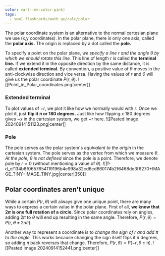 ```yaml
---
color: var(--mk-color-pink)
tags:
  - sem1-flashcards/math_ge/calc/polar
---
```

The polar coordinate system is an alternative to the normal cartesian plane we use (x,y coordinates). In the polar plane, there is only one axis, called the **polar axis.** The origin is replaced by a dot called the **pole.**

To specify a point on the polar plane, *we specify a line $r$ and the angle $\theta$ by which we should rotate this line.* This line of length $r$ is called the **terminal line.** If we extend it in the opposite direction by the same distance, it is called **extended terminal.** By convention, a positive value of $\theta$ moves in the anti-clockwise direction and vice versa. Having the values of $r$ and $\theta$ will give us the polar coordinate $P(r,\theta)$.
![[Point_in_Polar_coordinates.png|center]]

### Extended terminal
To plot values of $-r$, we plot it like how we normally would with $r$. Once we plot it, just **flip it $\pi$ or 180 degrees.** Just like how flipping $x$ 180 degrees gives $-x$ in the cartesian system, we get $-r$ here.
![[Pasted image 20240914151123.png|center]]

### Pole
The pole serves as the polar system's *equivalent to the origin* in the cartesian system. The pole serves as the vertex from which we measure $\theta$. *At the pole, $\theta$ is not defined* since the pole is a point. Therefore, we denote pole by $r=0$ (without mentioning a value of $\theta$).
![[f-d_cf134b8f0657654119196b4e998a32cd6cd860174b2f6468de3f6270+IMAGE_TINY+IMAGE_TINY.jpg|center|350]]


## Polar coordinates aren't unique
While a certain $P(r,\theta)$ will always give one unique point, there are many ways to express a certain value in the polar plane. First of all, **we know that $2\pi$ is one full rotation of a circle.** Since polar coordinates rely on angles, adding $2\pi$ to $\theta$ will end up resulting in the same angle. Therefore, $P(r,\theta)=P(r,\theta\pm2n\pi)$.

Another way to represent a coordinate is to *change the sign of $r$ and add $\pi$ to the angle.* This works because changing the sign itself flips it $\pi$ degrees, so adding $\pi$ back reverses that change. Therefore, $P(r,\theta)=P(-r,\theta\pm\pi)$.
![[Pasted image 20240914152441.png|center]]